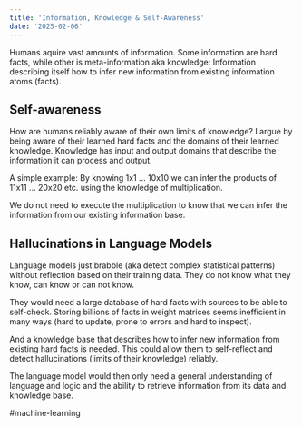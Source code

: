 ```yaml
---
title: 'Information, Knowledge & Self-Awareness'
date: '2025-02-06'
---
```

Humans aquire vast amounts of information. Some information are hard facts, while other is meta-information aka knowledge: Information describing itself how to infer new information from existing information atoms (facts).

## Self-awareness

How are humans reliably aware of their own limits of knowledge? I argue by being aware of their learned hard facts and the domains of their learned knowledge. Knowledge has input and output domains that describe the information it can process and output.

A simple example:
By knowing 1x1 ... 10x10 we can infer the products of 11x11 ... 20x20 etc. using the knowledge of multiplication.

We do not need to execute the multiplication to know that we can infer the information from our existing information base.

## Hallucinations in Language Models

Language models just brabble (aka detect complex statistical patterns) without reflection based on their training data. They do not know what they know, can know or can not know.

They would need a large database of hard facts with sources to be able to self-check. Storing billions of facts in weight matrices seems inefficient in many ways (hard to update, prone to errors and hard to inspect).

And a knowledge base that describes how to infer new information from existing hard facts is needed. This could allow them to self-reflect and detect hallucinations (limits of their knowledge) reliably.

The language model would then only need a general understanding of language and logic and the ability to retrieve information from its data and knowledge base.

#machine-learning
